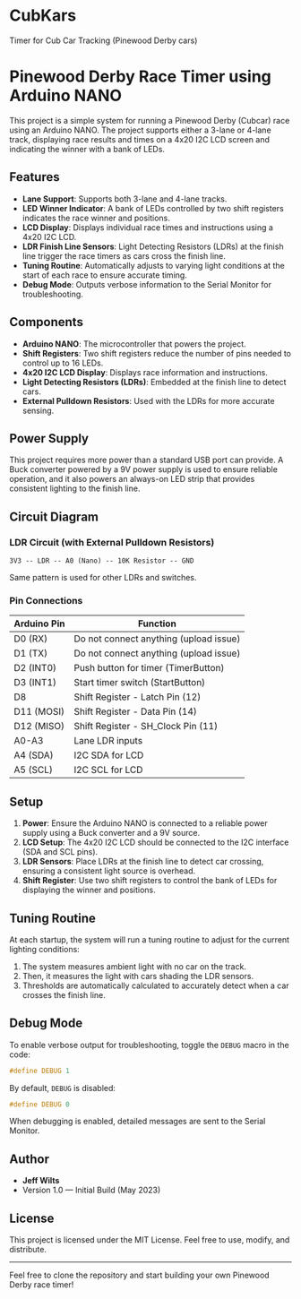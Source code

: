 # CubKars
Timer for Cub Car Tracking  (Pinewood Derby cars)
# Pinewood Derby Race Timer using Arduino NANO

This project is a simple system for running a Pinewood Derby (Cubcar) race using an Arduino NANO. The project supports either a 3-lane or 4-lane track, displaying race results and times on a 4x20 I2C LCD screen and indicating the winner with a bank of LEDs.

## Features

- **Lane Support**: Supports both 3-lane and 4-lane tracks.
- **LED Winner Indicator**: A bank of LEDs controlled by two shift registers indicates the race winner and positions.
- **LCD Display**: Displays individual race times and instructions using a 4x20 I2C LCD.
- **LDR Finish Line Sensors**: Light Detecting Resistors (LDRs) at the finish line trigger the race timers as cars cross the finish line.
- **Tuning Routine**: Automatically adjusts to varying light conditions at the start of each race to ensure accurate timing.
- **Debug Mode**: Outputs verbose information to the Serial Monitor for troubleshooting.

## Components

- **Arduino NANO**: The microcontroller that powers the project.
- **Shift Registers**: Two shift registers reduce the number of pins needed to control up to 16 LEDs.
- **4x20 I2C LCD Display**: Displays race information and instructions.
- **Light Detecting Resistors (LDRs)**: Embedded at the finish line to detect cars.
- **External Pulldown Resistors**: Used with the LDRs for more accurate sensing.

## Power Supply

This project requires more power than a standard USB port can provide. A Buck converter powered by a 9V power supply is used to ensure reliable operation, and it also powers an always-on LED strip that provides consistent lighting to the finish line.

## Circuit Diagram

### LDR Circuit (with External Pulldown Resistors)
```
3V3 -- LDR -- A0 (Nano) -- 10K Resistor -- GND
```
Same pattern is used for other LDRs and switches.

### Pin Connections

| Arduino Pin | Function                              |
|-------------|---------------------------------------|
| D0 (RX)     | Do not connect anything (upload issue)|
| D1 (TX)     | Do not connect anything (upload issue)|
| D2 (INT0)   | Push button for timer (TimerButton)   |
| D3 (INT1)   | Start timer switch (StartButton)      |
| D8          | Shift Register - Latch Pin (12)       |
| D11 (MOSI)  | Shift Register - Data Pin (14)        |
| D12 (MISO)  | Shift Register - SH_Clock Pin (11)    |
| A0-A3       | Lane LDR inputs                       |
| A4 (SDA)    | I2C SDA for LCD                       |
| A5 (SCL)    | I2C SCL for LCD                       |

## Setup

1. **Power**: Ensure the Arduino NANO is connected to a reliable power supply using a Buck converter and a 9V source.
2. **LCD Setup**: The 4x20 I2C LCD should be connected to the I2C interface (SDA and SCL pins).
3. **LDR Sensors**: Place LDRs at the finish line to detect car crossing, ensuring a consistent light source is overhead.
4. **Shift Register**: Use two shift registers to control the bank of LEDs for displaying the winner and positions.

## Tuning Routine

At each startup, the system will run a tuning routine to adjust for the current lighting conditions:

1. The system measures ambient light with no car on the track.
2. Then, it measures the light with cars shading the LDR sensors.
3. Thresholds are automatically calculated to accurately detect when a car crosses the finish line.

## Debug Mode

To enable verbose output for troubleshooting, toggle the `DEBUG` macro in the code:
```cpp
#define DEBUG 1
```
By default, `DEBUG` is disabled:
```cpp
#define DEBUG 0
```

When debugging is enabled, detailed messages are sent to the Serial Monitor.

## Author
- **Jeff Wilts**
- Version 1.0 — Initial Build (May 2023)

## License

This project is licensed under the MIT License. Feel free to use, modify, and distribute.

---

Feel free to clone the repository and start building your own Pinewood Derby race timer!
